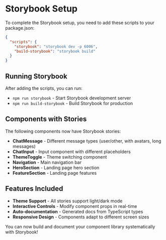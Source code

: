 
# Storybook Setup

To complete the Storybook setup, you need to add these scripts to your package.json:

```json
{
  "scripts": {
    "storybook": "storybook dev -p 6006",
    "build-storybook": "storybook build"
  }
}
```

## Running Storybook

After adding the scripts, you can run:

- `npm run storybook` - Start Storybook development server
- `npm run build-storybook` - Build Storybook for production

## Components with Stories

The following components now have Storybook stories:

- **ChatMessage** - Different message types (user/other, with avatars, long messages)
- **ChatInput** - Input component with different placeholders
- **ThemeToggle** - Theme switching component
- **Navigation** - Main navigation bar
- **HeroSection** - Landing page hero section
- **FeatureSection** - Landing page features

## Features Included

- **Theme Support** - All stories support light/dark mode
- **Interactive Controls** - Modify component props in real-time
- **Auto-documentation** - Generated docs from TypeScript types
- **Responsive Design** - Components adapt to different screen sizes

You can now build and document your component library systematically with Storybook!
